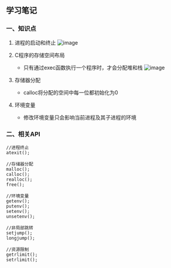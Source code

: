 
## 学习笔记

### 一、知识点

1. 进程的启动和终止
![image](http://www.107zy.cn/aut/picture/p_start_end.png)

2. C程序的存储空间布局
    - 只有通过exec函数执行一个程序时，才会分配堆和栈
![image](http://www.107zy.cn/aut/picture/p_c_mem_space.png)

3. 存储器分配
    - calloc将分配的空间中每一位都初始化为0

4. 环境变量
    - 修改环境变量只会影响当前进程及其子进程的环境

### 二、相关API

```
//进程终止
atexit();

//存储器分配
malloc();
calloc();
realloc();
free();

//环境变量
getenv();
putenv();
setenv();
unsetenv();

//非局部跳转
setjump();
longjump();

//资源限制
getrlimit();
setrlimit();
```